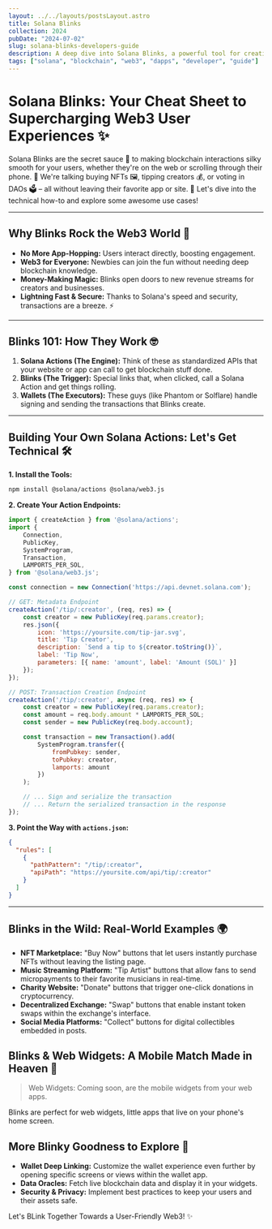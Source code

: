 ```yaml
---
layout: ../../layouts/postsLayout.astro
title: Solana Blinks
collection: 2024
pubDate: "2024-07-02"
slug: solana-blinks-developers-guide
description: A deep dive into Solana Blinks, a powerful tool for creating seamless blockchain interactions for Web3 applications, with practical examples and code snippets.
tags: ["solana", "blockchain", "web3", "dapps", "developer", "guide"]
---
```


# Solana Blinks: Your Cheat Sheet to Supercharging Web3 User Experiences ✨

Solana Blinks are the secret sauce 🤫 to making blockchain interactions silky smooth for your users, whether they're on the web or scrolling through their phone. 📱  We're talking buying NFTs 🖼️, tipping creators 💰, or voting in DAOs 🗳️ – all without leaving their favorite app or site. 🤯 Let's dive into the technical how-to and explore some awesome use cases!

---

## Why Blinks Rock the Web3 World 🚀

* **No More App-Hopping:** Users interact directly, boosting engagement.
* **Web3 for Everyone:**  Newbies can join the fun without needing deep blockchain knowledge.
* **Money-Making Magic:** Blinks open doors to new revenue streams for creators and businesses.
* **Lightning Fast & Secure:** Thanks to Solana's speed and security, transactions are a breeze. ⚡

---

## Blinks 101: How They Work 🤓

1. **Solana Actions (The Engine):** Think of these as standardized APIs that your website or app can call to get blockchain stuff done.
2. **Blinks (The Trigger):** Special links that, when clicked, call a Solana Action and get things rolling.
3. **Wallets (The Executors):**  These guys (like Phantom or Solflare) handle signing and sending the transactions that Blinks create. 

---
## Building Your Own Solana Actions: Let's Get Technical 🛠️

**1. Install the Tools:**

```bash
npm install @solana/actions @solana/web3.js
```

**2. Create Your Action Endpoints:**

```javascript
import { createAction } from '@solana/actions';
import { 
    Connection,
    PublicKey,
    SystemProgram,
    Transaction,
    LAMPORTS_PER_SOL,
} from '@solana/web3.js';

const connection = new Connection('https://api.devnet.solana.com');

// GET: Metadata Endpoint
createAction('/tip/:creator', (req, res) => {
    const creator = new PublicKey(req.params.creator);
    res.json({
        icon: 'https://yoursite.com/tip-jar.svg',
        title: 'Tip Creator',
        description: `Send a tip to ${creator.toString()}`,
        label: 'Tip Now',
        parameters: [{ name: 'amount', label: 'Amount (SOL)' }]
    });
});

// POST: Transaction Creation Endpoint
createAction('/tip/:creator', async (req, res) => {
    const creator = new PublicKey(req.params.creator);
    const amount = req.body.amount * LAMPORTS_PER_SOL;
    const sender = new PublicKey(req.body.account);

    const transaction = new Transaction().add(
        SystemProgram.transfer({
            fromPubkey: sender,
            toPubkey: creator,
            lamports: amount
        })
    );

    // ... Sign and serialize the transaction
    // ... Return the serialized transaction in the response
});
```
**3. Point the Way with `actions.json`:**

```json
{
  "rules": [
    {
      "pathPattern": "/tip/:creator",
      "apiPath": "https://yoursite.com/api/tip/:creator"
    }
  ]
}
```
---

## Blinks in the Wild: Real-World Examples 🌍

* **NFT Marketplace:** "Buy Now" buttons that let users instantly purchase NFTs without leaving the listing page.
* **Music Streaming Platform:** "Tip Artist" buttons that allow fans to send micropayments to their favorite musicians in real-time.
* **Charity Website:** "Donate" buttons that trigger one-click donations in cryptocurrency.
* **Decentralized Exchange:** "Swap" buttons that enable instant token swaps within the exchange's interface.
* **Social Media Platforms:** "Collect" buttons for digital collectibles embedded in posts.


## Blinks & Web Widgets: A Mobile Match Made in Heaven 📱
> Web Widgets: Coming soon, are the mobile widgets from your web apps.

Blinks are perfect for web widgets, little apps that live on your phone's home screen.

## More Blinky Goodness to Explore 🤩

* **Wallet Deep Linking:** Customize the wallet experience even further by opening specific screens or views within the wallet app.
* **Data Oracles:**  Fetch live blockchain data and display it in your widgets.
* **Security & Privacy:** Implement best practices to keep your users and their assets safe.


Let's BLink Together Towards a User-Friendly Web3! ✨ 
